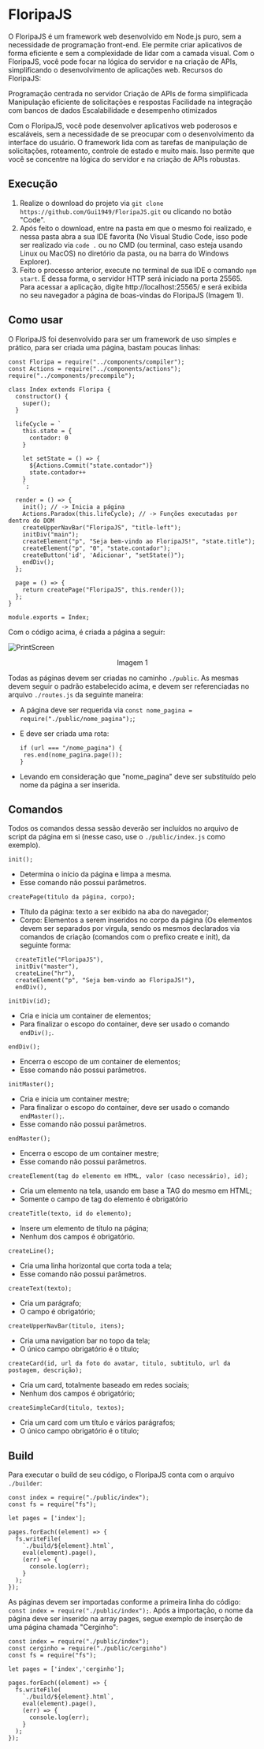 # FloripaJS

O FloripaJS é um framework web desenvolvido em Node.js puro, sem a necessidade de programação front-end. Ele permite criar aplicativos de forma eficiente e sem a complexidade de lidar com a camada visual. Com o FloripaJS, você pode focar na lógica do servidor e na criação de APIs, simplificando o desenvolvimento de aplicações web.
Recursos do FloripaJS:

Programação centrada no servidor
Criação de APIs de forma simplificada
Manipulação eficiente de solicitações e respostas
Facilidade na integração com bancos de dados
Escalabilidade e desempenho otimizados

Com o FloripaJS, você pode desenvolver aplicativos web poderosos e escaláveis, sem a necessidade de se preocupar com o desenvolvimento da interface do usuário. O framework lida com as tarefas de manipulação de solicitações, roteamento, controle de estado e muito mais. Isso permite que você se concentre na lógica do servidor e na criação de APIs robustas.

## Execução
  1. Realize o download do projeto via ```git clone https://github.com/Gui1949/FloripaJS.git``` ou clicando no botão "Code".
  2. Após feito o download, entre na pasta em que o mesmo foi realizado, e nessa pasta abra a sua IDE favorita (No Visual Studio Code, isso pode ser realizado via ```code .``` ou no CMD (ou terminal, caso esteja usando Linux ou MacOS) no diretório da pasta, ou na barra do Windows Explorer).
  3. Feito o processo anterior, execute no terminal de sua IDE o comando ```npm start```. E dessa forma, o servidor HTTP será iniciado na porta 25565. Para acessar a aplicação, digite http://localhost:25565/ e será exibida no seu navegador a página de boas-vindas do FloripaJS (Imagem 1).
  
## Como usar

O FloripaJS foi desenvolvido para ser um framework de uso simples e prático, para ser criada uma página, bastam poucas linhas:
```
const Floripa = require("../components/compiler");
const Actions = require("../components/actions");
require("../components/precompile");

class Index extends Floripa {
  constructor() {
    super();
  }

  lifeCycle = `
    this.state = {
      contador: 0
    }

    let setState = () => {
      ${Actions.Commit("state.contador")}
      state.contador++
    }
    `;

  render = () => {
    init(); // -> Inicia a página
    Actions.Paradox(this.lifeCycle); // -> Funções executadas por dentro do DOM 
    createUpperNavBar("FloripaJS", "title-left");
    initDiv("main");
    createElement("p", "Seja bem-vindo ao FloripaJS!", "state.title");
    createElement("p", "0", "state.contador");
    createButton('id', 'Adicionar', "setState()");
    endDiv();
  };

  page = () => {
    return createPage("FloripaJS", this.render());
  };
}

module.exports = Index;
```
Com o código acima, é criada a página a seguir:

![PrintScreen](https://github.com/Gui1949/FloripaJS/blob/master/blob/print.png)
<p align="center">Imagem 1</p>

Todas as páginas devem ser criadas no caminho ```./public```. As mesmas devem seguir o padrão estabelecido acima, e devem ser referenciadas no arquivo ```./routes.js``` da seguinte maneira:
  * A página deve ser requerida via ```const nome_pagina = require("./public/nome_pagina");```;
  * E deve ser criada uma rota:
 
      ```
      if (url === "/nome_pagina") {
       res.end(nome_pagina.page());
      }
      ```
  * Levando em consideração que "nome_pagina" deve ser substituído pelo nome da página a ser inserida.

## Comandos

Todos os comandos dessa sessão deverão ser incluídos no arquivo de script da página em si (nesse caso, use o ```./public/index.js``` como exemplo).

```init();```
  * Determina o início da página e limpa a mesma.
  * Esse comando não possui parâmetros.

```createPage(titulo da página, corpo);```
  * Título da página: texto a ser exibido na aba do navegador;
  * Corpo: Elementos a serem inseridos no corpo da página (Os elementos devem ser separados por vírgula, sendo os mesmos declarados via comandos de criação (comandos com o prefixo create e init), da seguinte forma:
  ```
    createTitle("FloripaJS"),
    initDiv("master"),
    createLine("hr"),
    createElement("p", "Seja bem-vindo ao FloripaJS!"),
    endDiv(),
  ```
  
```initDiv(id);```
  * Cria e inicia um container de elementos;
  * Para finalizar o escopo do container, deve ser usado o comando ```endDiv();```.
  
```endDiv();```
  * Encerra o escopo de um container de elementos;
  * Esse comando não possui parâmetros.

```initMaster();```
  * Cria e inicia um container mestre;
  * Para finalizar o escopo do container, deve ser usado o comando ```endMaster();```.
  * Esse comando não possui parâmetros.
  
```endMaster();```
  * Encerra o escopo de um container mestre;
  * Esse comando não possui parâmetros.

```createElement(tag do elemento em HTML, valor (caso necessário), id);```
  * Cria um elemento na tela, usando em base a TAG do mesmo em HTML;
  * Somente o campo de tag do elemento é obrigatório

```createTitle(texto, id do elemento);```
  * Insere um elemento de título na página;
  * Nenhum dos campos é obrigatório.
  
```createLine();```
  * Cria uma linha horizontal que corta toda a tela;
  * Esse comando não possui parâmetros. 
 
```createText(texto);```
  * Cria um parágrafo;
  * O campo é obrigatório;

```createUpperNavBar(titulo, itens);```
  * Cria uma navigation bar no topo da tela;
  * O único campo obrigatório é o título;

```createCard(id, url da foto do avatar, titulo, subtitulo, url da postagem, descrição);```
  * Cria um card, totalmente baseado em redes sociais;
  * Nenhum dos campos é obrigatório;

```createSimpleCard(titulo, textos);```
  * Cria um card com um título e vários parágrafos;
  * O único campo obrigatório é o título;

## Build

Para executar o build de seu código, o FloripaJS conta com o arquivo ```./builder```:

  ```
  const index = require("./public/index");
  const fs = require("fs");

  let pages = ['index'];

  pages.forEach((element) => {
    fs.writeFile(
      `./build/${element}.html`,
      eval(element).page(),
      (err) => {
        console.log(err);
      }
    );
  });
  ```

As páginas devem ser importadas conforme a primeira linha do código: ```const index = require("./public/index");```. Após a importação, o nome da página deve ser inserido na array pages, segue exemplo de inserção de uma página chamada "Cerginho":
  
    const index = require("./public/index");
    const cerginho = require("./public/cerginho")
    const fs = require("fs");

    let pages = ['index','cerginho'];

    pages.forEach((element) => {
      fs.writeFile(
        `./build/${element}.html`,
        eval(element).page(),
        (err) => {
          console.log(err);
        }
      );
    });
    
